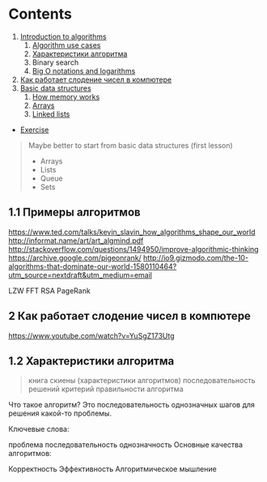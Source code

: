 # Contents

1. [Introduction to algorithms](./)
    1. [Algorithm use cases](#1.1)
    2. [Характеристики алгоритма](#1.2)
    3. Binary search
    4. [Big O notations and logarithms](#Big-O-notations-and-logarithms)
2. [Как работает слодение чисел в компютере](#2)
3. [Basic data structures](#Basic-data-structures)
    1. [How memory works](#How-memory-works)
    2. [Arrays](#Arrays)
    3. [Linked lists](#Linked-lists)

* [Exercise](#Exercise)

> Maybe better to start from basic data structures (first lesson)
> * Arrays
> * Lists
> * Queue
> * Sets


## 1.1 Примеры алгоритмов

https://www.ted.com/talks/kevin_slavin_how_algorithms_shape_our_world
http://informat.name/art/art_algmind.pdf
http://stackoverflow.com/questions/1494950/improve-algorithmic-thinking
https://archive.google.com/pigeonrank/
http://io9.gizmodo.com/the-10-algorithms-that-dominate-our-world-1580110464?utm_source=nextdraft&utm_medium=email

LZW
FFT
RSA
PageRank

## 2 Как работает слодение чисел в компютере
https://www.youtube.com/watch?v=YuSgZ173Utg


## 1.2 Характеристики алгоритма

> книга скиены (характеристики алгоритмов)
> последовательность решений
> критерий правильности алгоритма

Что такое алгоритм? Это последовательность однозначных шагов для решения какой-то проблемы.

Ключевые слова:

проблема
последовательность
однозначность
Основные качества алгоритмов:

Корректность
Эффективность
Алгоритмическое мышление

